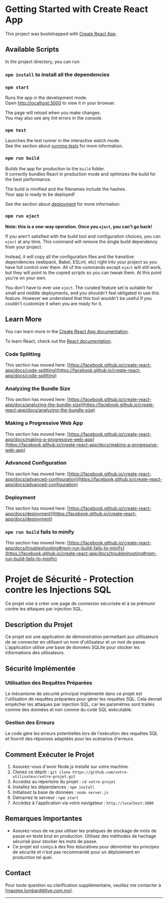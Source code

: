 # Getting Started with Create React App

This project was bootstrapped with [Create React App](https://github.com/facebook/create-react-app).

## Available Scripts

In the project directory, you can run:
### `npm install` to install all the dependencies

### `npm start`

Runs the app in the development mode.\
Open [http://localhost:3000](http://localhost:3000) to view it in your browser.

The page will reload when you make changes.\
You may also see any lint errors in the console.

### `npm test`

Launches the test runner in the interactive watch mode.\
See the section about [running tests](https://facebook.github.io/create-react-app/docs/running-tests) for more information.

### `npm run build`

Builds the app for production to the `build` folder.\
It correctly bundles React in production mode and optimizes the build for the best performance.

The build is minified and the filenames include the hashes.\
Your app is ready to be deployed!

See the section about [deployment](https://facebook.github.io/create-react-app/docs/deployment) for more information.

### `npm run eject`

**Note: this is a one-way operation. Once you `eject`, you can't go back!**

If you aren't satisfied with the build tool and configuration choices, you can `eject` at any time. This command will remove the single build dependency from your project.

Instead, it will copy all the configuration files and the transitive dependencies (webpack, Babel, ESLint, etc) right into your project so you have full control over them. All of the commands except `eject` will still work, but they will point to the copied scripts so you can tweak them. At this point you're on your own.

You don't have to ever use `eject`. The curated feature set is suitable for small and middle deployments, and you shouldn't feel obligated to use this feature. However we understand that this tool wouldn't be useful if you couldn't customize it when you are ready for it.

## Learn More

You can learn more in the [Create React App documentation](https://facebook.github.io/create-react-app/docs/getting-started).

To learn React, check out the [React documentation](https://reactjs.org/).

### Code Splitting

This section has moved here: [https://facebook.github.io/create-react-app/docs/code-splitting](https://facebook.github.io/create-react-app/docs/code-splitting)

### Analyzing the Bundle Size

This section has moved here: [https://facebook.github.io/create-react-app/docs/analyzing-the-bundle-size](https://facebook.github.io/create-react-app/docs/analyzing-the-bundle-size)

### Making a Progressive Web App

This section has moved here: [https://facebook.github.io/create-react-app/docs/making-a-progressive-web-app](https://facebook.github.io/create-react-app/docs/making-a-progressive-web-app)

### Advanced Configuration

This section has moved here: [https://facebook.github.io/create-react-app/docs/advanced-configuration](https://facebook.github.io/create-react-app/docs/advanced-configuration)

### Deployment

This section has moved here: [https://facebook.github.io/create-react-app/docs/deployment](https://facebook.github.io/create-react-app/docs/deployment)

### `npm run build` fails to minify

This section has moved here: [https://facebook.github.io/create-react-app/docs/troubleshooting#npm-run-build-fails-to-minify](https://facebook.github.io/create-react-app/docs/troubleshooting#npm-run-build-fails-to-minify)


# Projet de Sécurité - Protection contre les Injections SQL

Ce projet vise à créer une page de connexion sécurisée et à se prémunir contre les attaques par injection SQL.

## Description du Projet

Ce projet est une application de démonstration permettant aux utilisateurs de se connecter en utilisant un nom d'utilisateur et un mot de passe. L'application utilise une base de données SQLite pour stocker les informations des utilisateurs.

## Sécurité Implémentée

### Utilisation des Requêtes Préparées

Le mécanisme de sécurité principal implémenté dans ce projet est l'utilisation de requêtes préparées pour gérer les requêtes SQL. Cela devrait empêcher les attaques par injection SQL, car les paramètres sont traités comme des données et non comme du code SQL exécutable.

### Gestion des Erreurs

Le code gère les erreurs potentielles lors de l'exécution des requêtes SQL et fournit des réponses adaptées pour les scénarios d'erreurs.

## Comment Exécuter le Projet

1. Assurez-vous d'avoir Node.js installé sur votre machine.
2. Clonez ce dépôt : `git clone https://github.com/votre-utilisateur/votre-projet.git`
3. Accédez au répertoire du projet : `cd votre-projet`
4. Installez les dépendances : `npm install`
5. Initialisez la base de données : `node server.js`
6. Démarrez le serveur : `npm start`
7. Accédez à l'application via votre navigateur : `http://localhost:3000`

## Remarques Importantes

- Assurez-vous de ne pas utiliser les pratiques de stockage de mots de passe en texte brut en production. Utilisez des méthodes de hachage sécurisé pour stocker les mots de passe.
- Ce projet est conçu à des fins éducatives pour démontrer les principes de sécurité et n'est pas recommandé pour un déploiement en production tel quel.

## Contact

Pour toute question ou clarification supplémentaire, veuillez me contacter à [maxime.lombard@live.com.mx].

---


